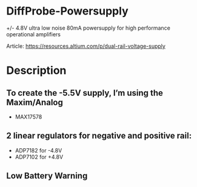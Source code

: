 # DiffProbe-Powersupply
+/- 4.8V ultra low noise 80mA powersupply for high performance operational amplifiers


Article: https://resources.altium.com/p/dual-rail-voltage-supply

# Description

## To create the -5.5V supply, I’m using the Maxim/Analog 

- MAX17578

## 2 linear regulators for negative and positive rail:

 - ADP7182 for -4.8V
 - ADP7102 for +4.8V

## Low Battery Warning
